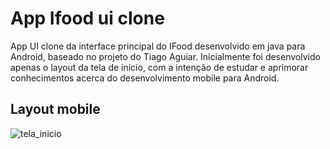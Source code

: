 # App Ifood ui clone
App UI clone da interface principal do IFood desenvolvido em java para Android, baseado no projeto do Tiago Aguiar.
Inicialmente foi desenvolvido apenas o layout da tela de início, com a intenção de estudar e aprimorar conhecimentos acerca do desenvolvimento mobile para Android.

## Layout mobile
![tela_inicio](https://user-images.githubusercontent.com/84742050/230527234-e882650b-5513-4213-97e5-4d7c5189e774.png)
